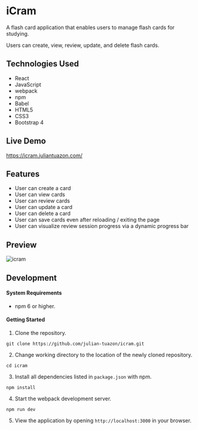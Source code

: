 # iCram

A flash card application that enables users to manage flash cards for studying.

Users can create, view, review, update, and delete flash cards.

## Technologies Used
- React
- JavaScript
- webpack
- npm
- Babel
- HTML5
- CSS3
- Bootstrap 4

## Live Demo
https://icram.juliantuazon.com/

## Features
- User can create a card
- User can view cards
- User can review cards
- User can update a card
- User can delete a card
- User can save cards even after reloading / exiting the page
- User can visualize review session progress via a dynamic progress bar

## Preview
![icram](https://user-images.githubusercontent.com/57813827/80751786-41881980-8adf-11ea-811a-4950a15eb206.png)

## Development

#### System Requirements
- npm 6 or higher.

#### Getting Started
1. Clone the repository.
  ```shell
  git clone https://github.com/julian-tuazon/icram.git
  ```
2. Change working directory to the location of the newly cloned repository.
  ```shell
  cd icram
  ```
3. Install all dependencies listed in ```package.json``` with npm.
```shell 
npm install
```
4. Start the webpack development server.
```shell
npm run dev
```
5. View the application by opening ```http://localhost:3000``` in your browser.
